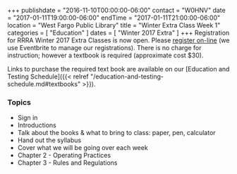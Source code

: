 +++
publishdate = "2016-11-10T00:00:00-06:00"
contact = "W0HNV"
date = "2017-01-11T19:00:00-06:00"
endTime = "2017-01-11T21:00:00-06:00"
location = "West Fargo Public Library"
title = "Winter Extra Class Week 1"
categories = [ "Education" ]
dates = [ "Winter 2017 Extra" ]
+++
Registration for RRRA Winter 2017 Extra Classes is now open. Please [register
on-line](https://www.eventbrite.com/e/ham-radio-extra-license-class-tickets-30213486351)
(we use Eventbrite to manage our registrations).  There is no charge for instruction; however a textbook is required
(approximate cost $30).

Links to purchase the required text book are available on our
[Education and Testing Schedule]({{< relref "/education-and-testing-schedule.md#textbooks" >}}).

### Topics

* Sign in
* Introductions
* Talk about the books & what to bring to class: paper, pen, calculator
* Hand out the syllabus
* Cover what we will be going over each week
* Chapter 2 - Operating Practices
* Chapter 3 - Rules and Regulations


